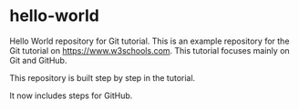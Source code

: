 # hello-world
Hello World repository for Git tutorial.
This is an example repository for the Git tutorial on https://www.w3schools.com.
This tutorial focuses mainly on Git and GitHub.

This repository is built step by step in the tutorial.

It now includes steps for GitHub.

